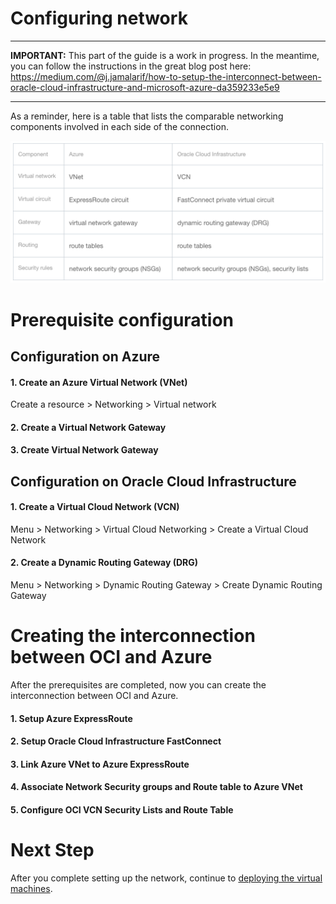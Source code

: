 # Configuring network

----------
**IMPORTANT:**
This part of the guide is a work in progress. In the meantime, you can follow the instructions in the great blog post here:
https://medium.com/@j.jamalarif/how-to-setup-the-interconnect-between-oracle-cloud-infrastructure-and-microsoft-azure-da359233e5e9

-------


As a reminder, here is a table that lists the comparable networking components involved in each side of the connection.

![](../images/network-components-table.png)

# Prerequisite configuration

## Configuration on Azure

#### 1. Create an Azure Virtual Network (VNet)
Create a resource > Networking > Virtual network

#### 2. Create a Virtual Network Gateway

#### 3. Create Virtual Network Gateway

## Configuration on Oracle Cloud Infrastructure

#### 1. Create a Virtual Cloud Network (VCN)
Menu > Networking > Virtual Cloud Networking > Create a Virtual Cloud Network

#### 2. Create a Dynamic Routing Gateway (DRG)

Menu > Networking > Dynamic Routing Gateway > Create Dynamic Routing Gateway

# Creating the interconnection between OCI and Azure

After the prerequisites are completed, now you can create the interconnection between OCI and Azure.

#### 1. Setup Azure ExpressRoute

#### 2. Setup Oracle Cloud Infrastructure FastConnect

#### 3. Link Azure VNet to Azure ExpressRoute

#### 4. Associate Network Security groups and Route table to Azure VNet

#### 5. Configure OCI VCN Security Lists and Route Table

# Next Step

After you complete setting up the network, continue to [deploying the virtual machines](./docs/vm-deployment.md).
